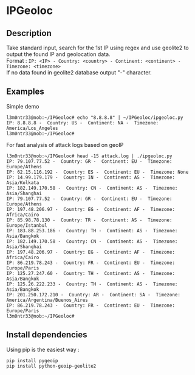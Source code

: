 # IPGeoloc

## Description  
Take standard input, search for the 1st IP using regex and use geolite2 to output the found IP and geolocation data.  
Format : `IP: <IP> - Country: <country> - Continent: <continent> - Timezone: <timezone>`  
If no data found in geolite2 database output "-" character.  
  
## Examples  
Simple demo
```
l3m0ntr33@nob:~/IPGeoloc# echo "8.8.8.8" | ~/IPGeoloc/ipgeoloc.py  
IP: 8.8.8.8 -  Country: US -  Continent: NA -  Timezone: America/Los_Angeles  
l3m0ntr33@nob:~/IPGeoloc#  
```  
For fast analysis of attack logs based on geoIP  
```
l3m0ntr33@nob:~/IPGeoloc# head -15 attack.log | ./ipgeoloc.py
IP: 79.107.77.52 -  Country: GR -  Continent: EU -  Timezone: Europe/Athens  
IP: 62.15.116.192 -  Country: ES -  Continent: EU -  Timezone: None  
IP: 14.99.179.179 -  Country: IN -  Continent: AS -  Timezone: Asia/Kolkata  
IP: 182.149.170.58 -  Country: CN -  Continent: AS -  Timezone: Asia/Shanghai  
IP: 79.107.77.52 -  Country: GR -  Continent: EU -  Timezone: Europe/Athens  
IP: 197.48.206.97 -  Country: EG -  Continent: AF -  Timezone: Africa/Cairo  
IP: 85.98.78.130 -  Country: TR -  Continent: AS -  Timezone: Europe/Istanbul  
IP: 183.88.253.186 -  Country: TH -  Continent: AS -  Timezone: Asia/Bangkok  
IP: 182.149.170.58 -  Country: CN -  Continent: AS -  Timezone: Asia/Shanghai  
IP: 197.48.206.97 -  Country: EG -  Continent: AF -  Timezone: Africa/Cairo  
IP: 86.219.78.243 -  Country: FR -  Continent: EU -  Timezone: Europe/Paris  
IP: 125.27.247.60 -  Country: TH -  Continent: AS -  Timezone: Asia/Bangkok  
IP: 125.26.222.233 -  Country: TH -  Continent: AS -  Timezone: Asia/Bangkok  
IP: 201.250.172.210 -  Country: AR -  Continent: SA -  Timezone: America/Argentina/Buenos_Aires  
IP: 86.219.78.243 -  Country: FR -  Continent: EU -  Timezone: Europe/Paris  
l3m0ntr33@nob:~/IPGeoloc#
```
## Install dependencies  
Using pip is the easiest way :  
```
pip install pygeoip  
pip install python-geoip-geolite2  
```
